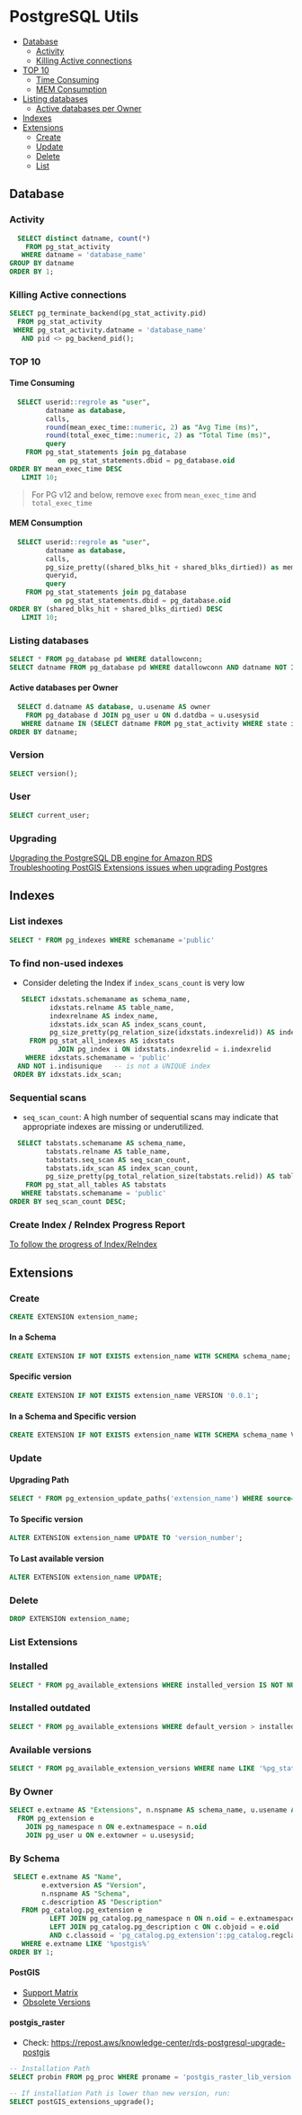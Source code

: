 # PostgreSQL Utils

<!-- TOC depthFrom:2 -->
- [Database](#database)
  * [Activity](#activity)
  * [Killing Active connections](#killing-active-connections)
- [TOP 10](#top-10)
  * [Time Consuming](#time-consuming)
  * [MEM Consumption](#mem-consumption)
- [Listing databases](#listing-databases)
  * [Active databases per Owner](#active-databases-per-owner)
- [Indexes](#indexes)
- [Extensions](#extensions)
  * [Create](#extensions-create)
  * [Update](#extensions-update)
  * [Delete](#extensions-delete)
  * [List](#extensions-list)

<!-- /TOC -->

<a name="database"></a>
## Database

<a name="activity"></a>
### Activity
```sql
  SELECT distinct datname, count(*)
    FROM pg_stat_activity
   WHERE datname = 'database_name'
GROUP BY datname
ORDER BY 1;
```
<a name="killing-active-connections"></a>
### Killing Active connections
```sql
SELECT pg_terminate_backend(pg_stat_activity.pid)
  FROM pg_stat_activity
 WHERE pg_stat_activity.datname = 'database_name'
   AND pid <> pg_backend_pid();
```

<a name="top-10"></a>
### TOP 10
<a name="#time-consuming"></a>
#### Time Consuming
```sql
  SELECT userid::regrole as "user",
         datname as database,
         calls,
         round(mean_exec_time::numeric, 2) as "Avg Time (ms)",
         round(total_exec_time::numeric, 2) as "Total Time (ms)",
         query
    FROM pg_stat_statements join pg_database
            on pg_stat_statements.dbid = pg_database.oid
ORDER BY mean_exec_time DESC
   LIMIT 10;
```
> For PG v12 and below, remove `exec` from `mean_exec_time` and `total_exec_time`

<a name="#mem-consumption"></a>
#### MEM Consumption
```sql
  SELECT userid::regrole as "user",
         datname as database,
         calls,
         pg_size_pretty((shared_blks_hit + shared_blks_dirtied)) as mem,
         queryid,
         query
    FROM pg_stat_statements join pg_database
           on pg_stat_statements.dbid = pg_database.oid
ORDER BY (shared_blks_hit + shared_blks_dirtied) DESC
   LIMIT 10;
```

<a name="#listing-databases"></a>
### Listing databases
```sql
SELECT * FROM pg_database pd WHERE datallowconn;
SELECT datname FROM pg_database pd WHERE datallowconn AND datname NOT IN ('rdsadmin', 'template1');
```
<a name="#active-databases-per-owner"></a>
#### Active databases per Owner
```sql
  SELECT d.datname AS database, u.usename AS owner
    FROM pg_database d JOIN pg_user u ON d.datdba = u.usesysid
   WHERE datname IN (SELECT datname FROM pg_stat_activity WHERE state is not null)
ORDER BY datname;
```

### Version
```sql
SELECT version();
```
### User
```sql
SELECT current_user;
```
### Upgrading
[Upgrading the PostgreSQL DB engine for Amazon RDS](https://docs.aws.amazon.com/AmazonRDS/latest/UserGuide/USER_UpgradeDBInstance.PostgreSQL.html#USER_UpgradeDBInstance.PostgreSQL.MajorVersion.Process)  
[Troubleshooting PostGIS Extensions issues when upgrading Postgres](https://repost.aws/knowledge-center/rds-postgresql-upgrade-postgis)


<a name="indexes"></a>
## Indexes

### List indexes
```sql
SELECT * FROM pg_indexes WHERE schemaname ='public'
```

### To find non-used indexes
* Consider deleting the Index if `index_scans_count` is very low
```sql
   SELECT idxstats.schemaname as schema_name,
          idxstats.relname AS table_name,
          indexrelname AS index_name,
          idxstats.idx_scan AS index_scans_count,
          pg_size_pretty(pg_relation_size(idxstats.indexrelid)) AS index_size
     FROM pg_stat_all_indexes AS idxstats
            JOIN pg_index i ON idxstats.indexrelid = i.indexrelid
    WHERE idxstats.schemaname = 'public'
  AND NOT i.indisunique   -- is not a UNIQUE index
 ORDER BY idxstats.idx_scan;
```

### Sequential scans
* `seq_scan_count`: A high number of sequential scans may indicate that appropriate indexes are missing or underutilized.
```sql
  SELECT tabstats.schemaname AS schema_name,
         tabstats.relname AS table_name,
         tabstats.seq_scan AS seq_scan_count,
         tabstats.idx_scan AS index_scan_count,
         pg_size_pretty(pg_total_relation_size(tabstats.relid)) AS table_size
    FROM pg_stat_all_tables AS tabstats
   WHERE tabstats.schemaname = 'public'
ORDER BY seq_scan_count DESC;
```

### Create Index / ReIndex Progress Report
[To follow the progress of Index/ReIndex](indexes/track-index-reindex-progress.md)



<a name="extensions"></a>
## Extensions

<a name="extensions-create"></a>
### Create
```sql
CREATE EXTENSION extension_name;
```
#### In a Schema
```sql
CREATE EXTENSION IF NOT EXISTS extension_name WITH SCHEMA schema_name;
```

#### Specific version
```sql
CREATE EXTENSION IF NOT EXISTS extension_name VERSION '0.0.1';
```

#### In a Schema and Specific version
```sql
CREATE EXTENSION IF NOT EXISTS extension_name WITH SCHEMA schema_name VERSION '0.0.1';
```

<a name="extensions-update"></a>
### Update
#### Upgrading Path
```sql
SELECT * FROM pg_extension_update_paths('extension_name') WHERE source='current_version_number' AND target NOT LIKE '%next%' AND source<target AND path LIKE '%--%';
```
#### To Specific version
```sql
ALTER EXTENSION extension_name UPDATE TO 'version_number';
```
#### To Last available version
```sql
ALTER EXTENSION extension_name UPDATE;
```
<a name="extensions-delete"></a>
### Delete
```sql
DROP EXTENSION extension_name;
```
<a name="extensions-list"></a>
### List Extensions
### Installed
```sql
SELECT * FROM pg_available_extensions WHERE installed_version IS NOT NULL order by 1;
```
### Installed outdated
```sql
SELECT * FROM pg_available_extensions WHERE default_version > installed_version;
```
### Available versions
```sql
SELECT * FROM pg_available_extension_versions WHERE name LIKE '%pg_stat_statements%';
```
### By Owner
```sql
SELECT e.extname AS "Extensions", n.nspname AS schema_name, u.usename AS "Owner"
  FROM pg_extension e
    JOIN pg_namespace n ON e.extnamespace = n.oid
    JOIN pg_user u ON e.extowner = u.usesysid;
```
### By Schema
```sql
 SELECT e.extname AS "Name",
        e.extversion AS "Version",
        n.nspname AS "Schema",
        c.description AS "Description"
   FROM pg_catalog.pg_extension e
          LEFT JOIN pg_catalog.pg_namespace n ON n.oid = e.extnamespace
          LEFT JOIN pg_catalog.pg_description c ON c.objoid = e.oid
          AND c.classoid = 'pg_catalog.pg_extension'::pg_catalog.regclass
   WHERE e.extname LIKE '%postgis%'
ORDER BY 1;
```


#### PostGIS 
* [Support Matrix](https://trac.osgeo.org/postgis/wiki/UsersWikiPostgreSQLPostGIS#PostGISSupportMatrix)
* [Obsolete Versions](https://trac.osgeo.org/postgis/wiki/PostGISObsoleteVersionsMatrix)

#### postgis_raster  
- Check: https://repost.aws/knowledge-center/rds-postgresql-upgrade-postgis
```sql
-- Installation Path
SELECT probin FROM pg_proc WHERE proname = 'postgis_raster_lib_version';

-- If installation Path is lower than new version, run:
SELECT postGIS_extensions_upgrade();
```
